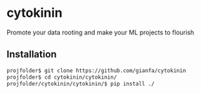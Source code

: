 # cytokinin
Promote your data rooting and make your ML projects to flourish


## Installation
```bash
projfolder$ git clone https://github.com/gianfa/cytokinin  
projfolder$ cd cytokinin/cytokinin/
projfolder/cytokinin/cytokinin/$ pip install ./
```
